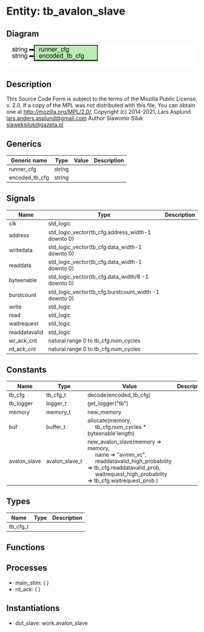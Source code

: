 # Entity: tb_avalon_slave

## Diagram

![Diagram](tb_avalon_slave.svg "Diagram")
## Description

This Source Code Form is subject to the terms of the Mozilla Public
License, v. 2.0. If a copy of the MPL was not distributed with this file,
You can obtain one at http://mozilla.org/MPL/2.0/.
Copyright (c) 2014-2021, Lars Asplund lars.anders.asplund@gmail.com
Author Slawomir Siluk slaweksiluk@gazeta.pl
## Generics

| Generic name   | Type   | Value | Description |
| -------------- | ------ | ----- | ----------- |
| runner_cfg     | string |       |             |
| encoded_tb_cfg | string |       |             |
## Signals

| Name          | Type                                                  | Description |
| ------------- | ----------------------------------------------------- | ----------- |
| clk           | std_logic                                             |             |
| address       | std_logic_vector(tb_cfg.address_width-1 downto 0)     |             |
| writedata     | std_logic_vector(tb_cfg.data_width-1 downto 0)        |             |
| readdata      | std_logic_vector(tb_cfg.data_width-1 downto 0)        |             |
| byteenable    | std_logic_vector(tb_cfg.data_width/8 -1 downto 0)     |             |
| burstcount    | std_logic_vector(tb_cfg.burstcount_width -1 downto 0) |             |
| write         | std_logic                                             |             |
| read          | std_logic                                             |             |
| waitrequest   | std_logic                                             |             |
| readdatavalid | std_logic                                             |             |
| wr_ack_cnt    | natural range 0 to tb_cfg.num_cycles                  |             |
| rd_ack_cnt    | natural range 0 to tb_cfg.num_cycles                  |             |
## Constants

| Name         | Type           | Value                                                                                                                                                                                                                                                                                                                         | Description |
| ------------ | -------------- | ----------------------------------------------------------------------------------------------------------------------------------------------------------------------------------------------------------------------------------------------------------------------------------------------------------------------------- | ----------- |
| tb_cfg       | tb_cfg_t       |  decode(encoded_tb_cfg)                                                                                                                                                                                                                                                                                                       |             |
| tb_logger    | logger_t       |  get_logger("tb")                                                                                                                                                                                                                                                                                                             |             |
| memory       | memory_t       |  new_memory                                                                                                                                                                                                                                                                                                                   |             |
| buf          | buffer_t       |  allocate(memory,<br><span style="padding-left:20px"> tb_cfg.num_cycles * byteenable'length)                                                                                                                                                                                                                                  |             |
| avalon_slave | avalon_slave_t |        new_avalon_slave(memory => memory,<br><span style="padding-left:20px">         name => "avmm_vc",<br><span style="padding-left:20px">         readdatavalid_high_probability => tb_cfg.readdatavalid_prob,<br><span style="padding-left:20px">         waitrequest_high_probability => tb_cfg.waitrequest_prob       ) |             |
## Types

| Name     | Type | Description |
| -------- | ---- | ----------- |
| tb_cfg_t |      |             |
## Functions
## Processes
- main_stim: (  )
- rd_ack: (  )
## Instantiations

- dut_slave: work.avalon_slave
